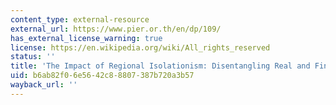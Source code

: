 ```yaml
---
content_type: external-resource
external_url: https://www.pier.or.th/en/dp/109/
has_external_license_warning: true
license: https://en.wikipedia.org/wiki/All_rights_reserved
status: ''
title: 'The Impact of Regional Isolationism: Disentangling Real and Financial Factors.'
uid: b6ab82f0-6e56-42c8-8807-387b720a3b57
wayback_url: ''
---
```

